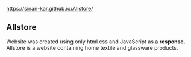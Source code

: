https://sinan-kar.github.io/Allstore/

## Allstore 
Website was created using only
 html css and JavaScript as a **response.**
 Allstore is a website containing home 
 textile and glassware products.

